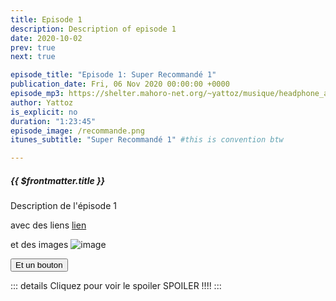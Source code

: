 ```yaml
---
title: Episode 1
description: Description of episode 1
date: 2020-10-02
prev: true
next: true

episode_title: "Episode 1: Super Recommandé 1"
publication_date: Fri, 06 Nov 2020 00:00:00 +0000
episode_mp3: https://shelter.mahoro-net.org/~yattoz/musique/headphone_actor.mp3
author: Yattoz
is_explicit: no
duration: "1:23:45"
episode_image: /recommande.png
itunes_subtitle: "Super Recommandé 1" #this is convention btw

---
```


##### {{ $frontmatter.title }}

Description de l'épisode 1

avec des liens [lien](https://google.com)

et des images ![image](/recommande.png)

<button class="btn btn-primary">Et un bouton</button>

::: details Cliquez pour voir le spoiler
SPOILER !!!!
:::

<ShikwasaPlayer 
  :episode_title="'Episode 1: Super Recommandé 1'" 
  :episode_img="'/recommande.png'" 
  :episode_mp3="'https://shelter.mahoro-net.org/~yattoz/musique/headphone_actor.mp3'" 
  :episode_author="'Yattoz'"
  :fixed="'auto'"
  :theme="'dark'"
  :color="'#BD4F83'"
/>